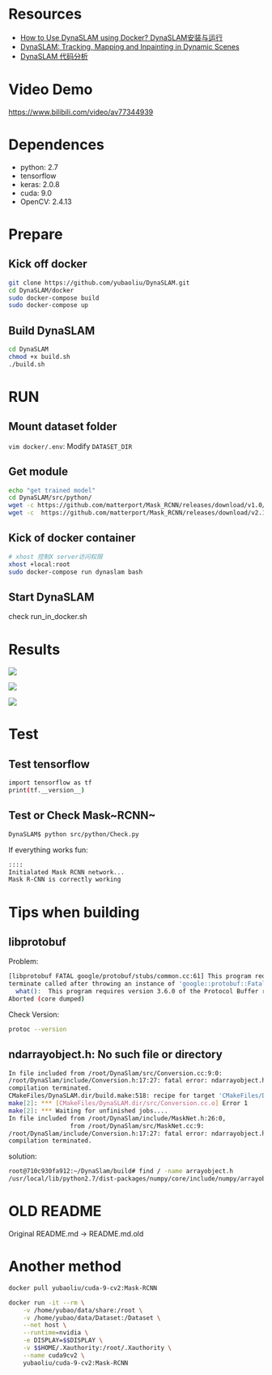 # Resources

- [How to Use DynaSLAM using Docker? DynaSLAM安装与运行](https://www.ybliu.com/2020/05/how-to-use-dynaslam-using-docker.html)
- [DynaSLAM: Tracking, Mapping and Inpainting in Dynamic Scenes](https://www.ybliu.com/2020/07/DynaSLAM.html)
- [DynaSLAM 代码分析](https://www.ybliu.com/2020/07/DynaSLAM-source-code-analysis.html)

# Video Demo

<https://www.bilibili.com/video/av77344939>

# Dependences
-   python: 2.7
-   tensorflow
-   keras: 2.0.8
-   cuda: 9.0
-   OpenCV: 2.4.13

# Prepare
## Kick off docker
```sh
git clone https://github.com/yubaoliu/DynaSLAM.git
cd DynaSLAM/docker
sudo docker-compose build
sudo docker-compose up
```
## Build DynaSLAM
```sh
cd DynaSLAM
chmod +x build.sh
./build.sh
```

# RUN
## Mount dataset folder

``vim docker/.env``:
Modify ``DATASET_DIR``

## Get module

```sh
echo "get trained model"
cd DynaSLAM/src/python/
wget -c https://github.com/matterport/Mask_RCNN/releases/download/v1.0/mask_rcnn_coco.h5
wget -c  https://github.com/matterport/Mask_RCNN/releases/download/v2.1/mask_rcnn_balloon.h5 
```

## Kick of docker container
```sh
# xhost 控制X server访问权限
xhost +local:root
sudo docker-compose run dynaslam bash
```

## Start DynaSLAM
check run_in_docker.sh

# Results

![](./data/rgb/1341846313.592026.png)

![](./data/rgb/1341846316.570121.png)

![](./data/rgb/1341846325.417931.png)


# Test
## Test tensorflow
```sh
import tensorflow as tf
print(tf.__version__)
```
## Test or Check Mask~RCNN~

```sh
DynaSLAM$ python src/python/Check.py
```

If everything works fun:

```sh
::::
Initialated Mask RCNN network...
Mask R-CNN is correctly working
```
# Tips when building 
##  libprotobuf
Problem:
```sh
[libprotobuf FATAL google/protobuf/stubs/common.cc:61] This program requires version 3.6.0 of the Protocol Buffer runtime library, but the installed version is 2.6.1.  Please update your library.  If you compiled the program yourself, make sure that your headers are from the same version of Protocol Buffers as your link-time library.  (Version verification failed in "external/protobuf_archive/src/google/protobuf/any.pb.cc".)
terminate called after throwing an instance of 'google::protobuf::FatalException'
  what():  This program requires version 3.6.0 of the Protocol Buffer runtime library, but the installed version is 2.6.1.  Please update your library.  If you compiled the program yourself, make sure that your headers are from the same version of Protocol Buffers as your link-time library.  (Version verification failed in "external/protobuf_archive/src/google/protobuf/any.pb.cc".)
Aborted (core dumped)
```
Check Version:

```sh
protoc --version
```
## ndarrayobject.h: No such file or directory
```sh
In file included from /root/DynaSlam/src/Conversion.cc:9:0:
/root/DynaSlam/include/Conversion.h:17:27: fatal error: ndarrayobject.h: No such file or directory
compilation terminated.
CMakeFiles/DynaSLAM.dir/build.make:518: recipe for target 'CMakeFiles/DynaSLAM.dir/src/Conversion.cc.o' failed
make[2]: *** [CMakeFiles/DynaSLAM.dir/src/Conversion.cc.o] Error 1
make[2]: *** Waiting for unfinished jobs....
In file included from /root/DynaSlam/include/MaskNet.h:26:0,
                 from /root/DynaSlam/src/MaskNet.cc:9:
/root/DynaSlam/include/Conversion.h:17:27: fatal error: ndarrayobject.h: No such file or directory
compilation terminated.
```
solution:

```sh
root@710c930fa912:~/DynaSlam/build# find / -name arrayobject.h
/usr/local/lib/python2.7/dist-packages/numpy/core/include/numpy/arrayobject.h
```

# OLD README

Original README.md -&gt; README.md.old

# Another method
```sh
docker pull yubaoliu/cuda-9-cv2:Mask-RCNN

docker run -it --rm \
    -v /home/yubao/data/share:/root \
    -v /home/yubao/data/Dataset:/Dataset \
    --net host \
    --runtime=nvidia \
    -e DISPLAY=$$DISPLAY \
    -v $$HOME/.Xauthority:/root/.Xauthority \
    --name cuda9cv2 \
    yubaoliu/cuda-9-cv2:Mask-RCNN
```


